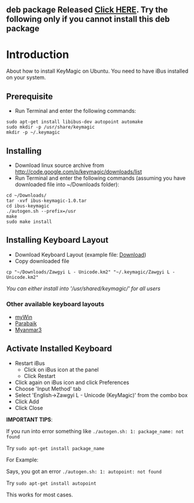 ## deb package Released [Click HERE](http://code.google.com/p/keymagic/downloads/list). Try the following only if you cannot install this deb package ##

# Introduction #

About how to install KeyMagic on Ubuntu. You need to have iBus installed on your system.


## Prerequisite ##
  * Run Terminal and enter the following commands:
```
sudo apt-get install libibus-dev autopoint automake
sudo mkdir -p /usr/share/keymagic
mkdir -p ~/.keymagic
```

## Installing ##
  * Download linux source archive from http://code.google.com/p/keymagic/downloads/list
  * Run Terminal and enter the following commands (assuming you have downloaded file into ~/Downloads folder):
```
cd ~/Downloads/
tar -xvf ibus-keymagic-1.0.tar
cd ibus-keymagic
./autogen.sh --prefix=/usr
make
sudo make install
```

## Installing Keyboard Layout ##
  * Download Keyboard Layout (example file: [Download](http://dl.dropbox.com/u/176693/Zawgyi%20L%20-%20Unicode.km2))
  * Copy downloaded file
```
cp "~/Downloads/Zawgyi L - Unicode.km2" "~/.keymagic/Zawgyi L - Unicode.km2"
```
_You can either install into '/usr/shared/keymagic/' for all users_

### Other available keyboard layouts ###
  * [myWin](http://dl.dropbox.com/u/176693/myWin.km2)
  * [Parabaik](http://dl.dropbox.com/u/176693/Parabaik.km2)
  * [Myanmar3](http://dl.dropbox.com/u/176693/Myanmar3.km2)

## Activate Installed Keyboard ##
  * Restart iBus
    * Click on iBus icon at the panel
    * Click Restart
  * Click again on iBus icon and click Preferences
  * Choose 'Input Method' tab
  * Select 'English->Zawgyi L - Unicode (KeyMagic)' from the combo box
  * Click Add
  * Click Close

**IMPORTANT TIPS**:

If you run into error something like  `./autogen.sh: 1: package_name: not found`

Try `sudo apt-get install package_name`

For Example:

Says, you got an error `./autogen.sh: 1: autopoint: not found`

Try `sudo apt-get install autopoint`

This works for most cases.